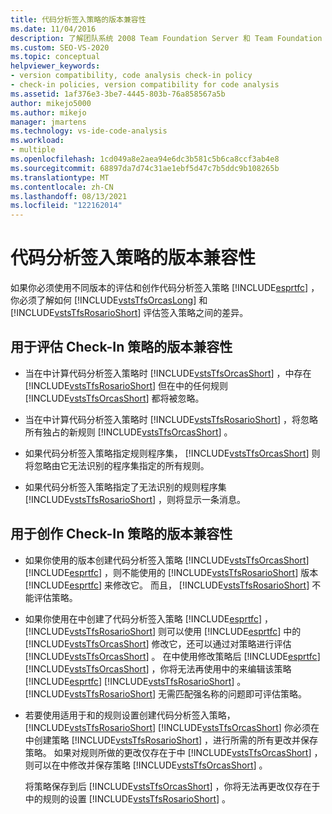 ```yaml
---
title: 代码分析签入策略的版本兼容性
ms.date: 11/04/2016
description: 了解团队系统 2008 Team Foundation Server 和 Team Foundation Server 2010 以不同的方式评估 Visual Studio 签入策略。
ms.custom: SEO-VS-2020
ms.topic: conceptual
helpviewer_keywords:
- version compatibility, code analysis check-in policy
- check-in policies, version compatibility for code analysis
ms.assetid: 1af376e3-3be7-4445-803b-76a858567a5b
author: mikejo5000
ms.author: mikejo
manager: jmartens
ms.technology: vs-ide-code-analysis
ms.workload:
- multiple
ms.openlocfilehash: 1cd049a8e2aea94e6dc3b581c5b6ca8ccf3ab4e8
ms.sourcegitcommit: 68897da7d74c31ae1ebf5d47c7b5ddc9b108265b
ms.translationtype: MT
ms.contentlocale: zh-CN
ms.lasthandoff: 08/13/2021
ms.locfileid: "122162014"
---
```

# <a name="version-compatibility-for-code-analysis-check-in-policies"></a>代码分析签入策略的版本兼容性

如果你必须使用不同版本的评估和创作代码分析签入策略 [!INCLUDE[esprtfc](../code-quality/includes/esprtfc_md.md)] ，你必须了解如何 [!INCLUDE[vstsTfsOrcasLong](../code-quality/includes/vststfsorcaslong_md.md)] 和 [!INCLUDE[vstsTfsRosarioShort](../code-quality/includes/vststfsrosarioshort_md.md)] 评估签入策略之间的差异。

## <a name="version-compatibility-for-evaluating-check-in-policies"></a>用于评估 Check-In 策略的版本兼容性

- 当在中计算代码分析签入策略时 [!INCLUDE[vstsTfsOrcasShort](../code-quality/includes/vststfsorcasshort_md.md)] ，中存在 [!INCLUDE[vstsTfsRosarioShort](../code-quality/includes/vststfsrosarioshort_md.md)] 但在中的任何规则 [!INCLUDE[vstsTfsOrcasShort](../code-quality/includes/vststfsorcasshort_md.md)] 都将被忽略。

- 当在中计算代码分析签入策略时 [!INCLUDE[vstsTfsRosarioShort](../code-quality/includes/vststfsrosarioshort_md.md)] ，将忽略所有独占的新规则 [!INCLUDE[vstsTfsOrcasShort](../code-quality/includes/vststfsorcasshort_md.md)] 。

- 如果代码分析签入策略指定规则程序集， [!INCLUDE[vstsTfsOrcasShort](../code-quality/includes/vststfsorcasshort_md.md)] 则将忽略由它无法识别的程序集指定的所有规则。

- 如果代码分析签入策略指定了无法识别的规则程序集 [!INCLUDE[vstsTfsRosarioShort](../code-quality/includes/vststfsrosarioshort_md.md)] ，则将显示一条消息。

## <a name="version-compatibility-for-authoring-check-in-policies"></a>用于创作 Check-In 策略的版本兼容性

- 如果你使用的版本创建代码分析签入策略 [!INCLUDE[vstsTfsOrcasShort](../code-quality/includes/vststfsorcasshort_md.md)] [!INCLUDE[esprtfc](../code-quality/includes/esprtfc_md.md)] ，则不能使用的 [!INCLUDE[vstsTfsRosarioShort](../code-quality/includes/vststfsrosarioshort_md.md)] 版本 [!INCLUDE[esprtfc](../code-quality/includes/esprtfc_md.md)] 来修改它。 而且， [!INCLUDE[vstsTfsRosarioShort](../code-quality/includes/vststfsrosarioshort_md.md)] 不能评估策略。

- 如果你使用在中创建了代码分析签入策略 [!INCLUDE[esprtfc](../code-quality/includes/esprtfc_md.md)] ， [!INCLUDE[vstsTfsRosarioShort](../code-quality/includes/vststfsrosarioshort_md.md)] 则可以使用 [!INCLUDE[esprtfc](../code-quality/includes/esprtfc_md.md)] 中的 [!INCLUDE[vstsTfsOrcasShort](../code-quality/includes/vststfsorcasshort_md.md)] 修改它，还可以通过对策略进行评估 [!INCLUDE[vstsTfsOrcasShort](../code-quality/includes/vststfsorcasshort_md.md)] 。 在中使用修改策略后 [!INCLUDE[esprtfc](../code-quality/includes/esprtfc_md.md)] [!INCLUDE[vstsTfsOrcasShort](../code-quality/includes/vststfsorcasshort_md.md)] ，你将无法再使用中的来编辑该策略 [!INCLUDE[esprtfc](../code-quality/includes/esprtfc_md.md)] [!INCLUDE[vstsTfsRosarioShort](../code-quality/includes/vststfsrosarioshort_md.md)] 。 [!INCLUDE[vstsTfsRosarioShort](../code-quality/includes/vststfsrosarioshort_md.md)] 无需匹配强名称的问题即可评估策略。

- 若要使用适用于和的规则设置创建代码分析签入策略， [!INCLUDE[vstsTfsRosarioShort](../code-quality/includes/vststfsrosarioshort_md.md)] [!INCLUDE[vstsTfsOrcasShort](../code-quality/includes/vststfsorcasshort_md.md)] 你必须在中创建策略 [!INCLUDE[vstsTfsRosarioShort](../code-quality/includes/vststfsrosarioshort_md.md)] ，进行所需的所有更改并保存策略。 如果对规则所做的更改仅存在于中 [!INCLUDE[vstsTfsOrcasShort](../code-quality/includes/vststfsorcasshort_md.md)] ，则可以在中修改并保存策略 [!INCLUDE[vstsTfsOrcasShort](../code-quality/includes/vststfsorcasshort_md.md)] 。

   将策略保存到后 [!INCLUDE[vstsTfsOrcasShort](../code-quality/includes/vststfsorcasshort_md.md)] ，你将无法再更改仅存在于中的规则的设置 [!INCLUDE[vstsTfsRosarioShort](../code-quality/includes/vststfsrosarioshort_md.md)] 。
